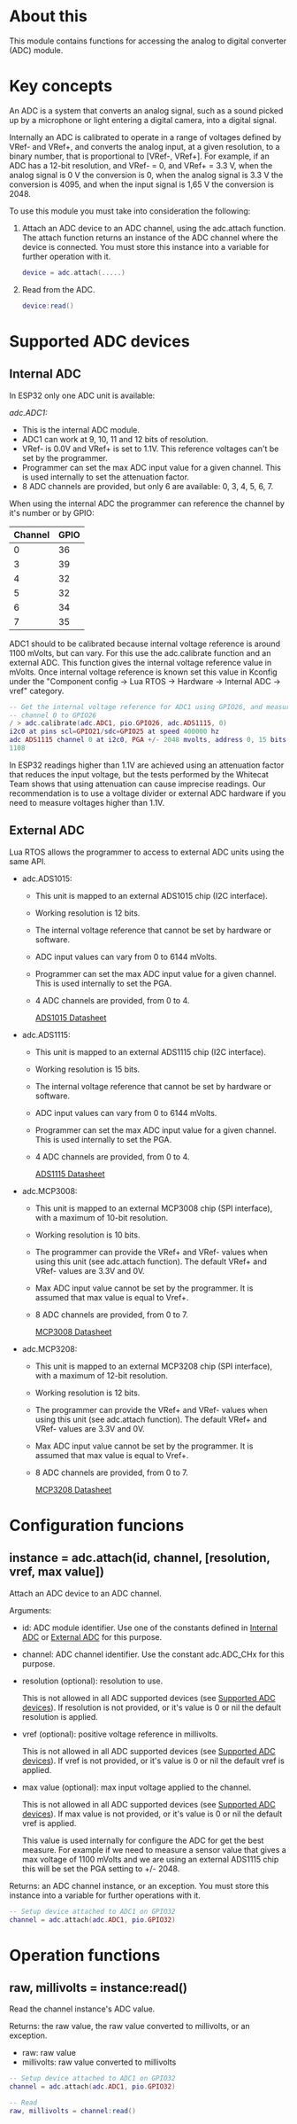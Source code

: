 # About this

This module contains functions for accessing the analog to digital converter (ADC) module.

# Key concepts

An ADC is a system that converts an analog signal, such as a sound picked up by a microphone or light entering a digital camera, into a digital signal.

Internally an ADC is calibrated to operate in a range of voltages defined by VRef- and VRef+, and converts the analog input, at a given resolution, to a binary number, that is proportional to [VRef-, VRef+]. For example, if an ADC has a 12-bit resolution, and VRef- = 0, and VRef+ = 3.3 V, when the analog signal is 0 V the conversion is 0, when the analog signal is 3.3 V the conversion is 4095, and when the input signal is 1,65 V the conversion is 2048.

To use this module you must take into consideration the following:

1. Attach an ADC device to an ADC channel, using the adc.attach function. The attach function returns an instance of the ADC channel where the device is connected. You must store this instance into a variable for further operation with it.

   ```lua
   device = adc.attach(.....)
   ```

2. Read from the ADC.

   ```lua
   device:read()
   ```

# Supported ADC devices

## Internal ADC

In ESP32 only one ADC unit is available:

_adc.ADC1:_

  * This is the internal ADC module.
  * ADC1 can work at 9, 10, 11 and 12 bits of resolution.
  * VRef- is 0.0V and VRef+ is set to 1.1V. This reference voltages can't be set by the programmer.
  * Programmer can set the max ADC input value for a given channel. This is used internally to set the attenuation factor.
  * 8 ADC channels are provided, but only 6 are available: 0, 3, 4, 5, 6, 7.

When using the internal ADC the programmer can reference the channel by it's number or by GPIO:

| Channel | GPIO |
|---------|------|
| 0       | 36   |
| 3       | 39   |
| 4       | 32   |
| 5       | 32   |
| 6       | 34   |
| 7       | 35   |

ADC1 should to be calibrated because internal voltage reference is around 1100 mVolts, but can vary. For this use the adc.calibrate function and an external ADC. This function gives the internal voltage reference value in mVolts. Once internal voltage reference is known set this value in Kconfig under the "Component config -> Lua RTOS -> Hardware -> Internal ADC -> vref" category.

```lua
-- Get the internal voltage reference for ADC1 using GPIO26, and measure it with an ADS1115 connecting
-- channel 0 to GPIO26
/ > adc.calibrate(adc.ADC1, pio.GPIO26, adc.ADS1115, 0)
i2c0 at pins scl=GPIO21/sdc=GPIO25 at speed 400000 hz
adc ADS1115 channel 0 at i2c0, PGA +/- 2048 mvolts, address 0, 15 bits of resolution
1108
```

In ESP32 readings higher than 1.1V are achieved using an attenuation factor that reduces the input voltage, but the tests performed by the Whitecat Team shows that using attenuation can cause imprecise readings. Our recommendation is to use a voltage divider or external ADC hardware if you need to measure voltages higher than 1.1V.

## External ADC

Lua RTOS allows the programmer to access to external ADC units using the same API.

* adc.ADS1015:

  * This unit is mapped to an external ADS1015 chip (I2C interface).
  * Working resolution is 12 bits.
  * The internal voltage reference that cannot be set by hardware or software.
  * ADC input values can vary from 0 to 6144 mVolts.
  * Programmer can set the max ADC input value for a given channel. This is used internally to set the PGA.
  * 4 ADC channels are provided, from 0 to 4.

    [ADS1015 Datasheet](https://cdn-shop.adafruit.com/datasheets/ads1015.pdf)

* adc.ADS1115:

  * This unit is mapped to an external ADS1115 chip (I2C interface).
  * Working resolution is 15 bits.
  * The internal voltage reference that cannot be set by hardware or software.
  * ADC input values can vary from 0 to 6144 mVolts.
  * Programmer can set the max ADC input value for a given channel. This is used internally to set the PGA.
  * 4 ADC channels are provided, from 0 to 4.

    [ADS1115 Datasheet](http://www.ti.com/lit/ds/sbas444c/sbas444c.pdf)

* adc.MCP3008:

  * This unit is mapped to an external MCP3008 chip (SPI interface), with a maximum of 10-bit resolution.
  * Working resolution is 10 bits.
  * The programmer can provide the VRef+ and VRef- values when using this unit (see adc.attach function). The default VRef+ and VRef- values are 3.3V and 0V.
  * Max ADC input value cannot be set by the programmer. It is assumed that max value is equal to Vref+.
  * 8 ADC channels are provided, from 0 to 7.

    [MCP3008 Datasheet](http://ww1.microchip.com/downloads/en/DeviceDoc/21295C.pdf)

* adc.MCP3208:

  * This unit is mapped to an external MCP3208 chip (SPI interface), with a maximum of 12-bit resolution.
  * Working resolution is 12 bits.
  * The programmer can provide the VRef+ and VRef- values when using this unit (see adc.attach function). The default VRef+ and VRef- values are 3.3V and 0V.
  * Max ADC input value cannot be set by the programmer. It is assumed that max value is equal to Vref+.
  * 8 ADC channels are provided, from 0 to 7.

    [MCP3208 Datasheet](http://ww1.microchip.com/downloads/en/DeviceDoc/21298D.pdf)

# Configuration funcions

## instance = adc.attach(id, channel, [resolution, vref, max value])

Attach an ADC device to an ADC channel.

Arguments:

* id: ADC module identifier. Use one of the constants defined in [Internal ADC](#internal-adc) or [External ADC](#external-adc) for this purpose.
* channel: ADC channel identifier. Use the constant adc.ADC_CHx for this purpose.
* resolution (optional): resolution to use.

  This is not allowed in all ADC supported devices (see [Supported ADC devices](ADC-module#supported-adc-devices)).
  If resolution is not provided, or it's value is 0 or nil the default resolution is applied.

* vref (optional): positive voltage reference in millivolts.

  This is not allowed in all ADC supported devices (see [Supported ADC devices](ADC-module#supported-adc-devices)).
  If vref is not provided,  or it's value is 0 or nil the default vref is applied.
* max value (optional): max input voltage applied to the channel.
  
  This is not allowed in all ADC supported devices (see [Supported ADC devices](ADC-module#supported-adc-devices)).
  If max value is not provided, or it's value is 0 or nil the default vref is applied.

  This value is used internally for configure the ADC for get the best measure. For example if we need to measure a sensor value that gives a max voltage of 1100 mVolts and we are using an external ADS1115 chip this will be set the PGA setting to +/- 2048.

Returns: an ADC channel instance, or an exception. You must store this instance into a variable for further operations with it.

```lua
-- Setup device attached to ADC1 on GPIO32
channel = adc.attach(adc.ADC1, pio.GPIO32)
```

# Operation functions

## raw, millivolts = instance:read()

Read the channel instance's ADC value.

Returns: the raw value, the raw value converted to millivolts, or an exception.

* raw: raw value
* millivolts: raw value converted to millivolts 

```lua
-- Setup device attached to ADC1 on GPIO32
channel = adc.attach(adc.ADC1, pio.GPIO32)

-- Read
raw, millivolts = channel:read()
```